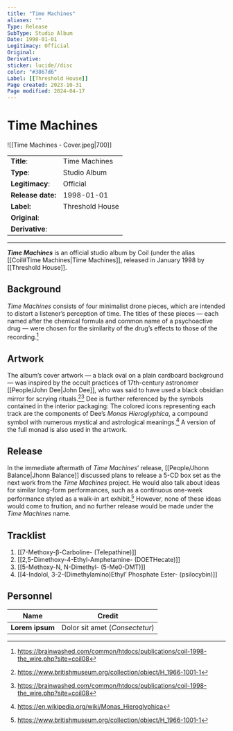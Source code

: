```yaml
---
title: "Time Machines"
aliases: ""
Type: Release  
SubType: Studio Album
Date: 1998-01-01
Legitimacy: Official
Original: 
Derivative: 
sticker: lucide//disc
color: "#3867d6"
Label: [[Threshold House]]
Page created: 2023-10-31
Page modified: 2024-04-17
---
```


# Time Machines

![[Time Machines - Cover.jpeg|700]]

|  |  |
| --- | --- |
| __Title__: | Time Machines |
| __Type__: | Studio Album |
| __Legitimacy__: | Official |
| __Release date:__ | 1998-01-01 |
| __Label:__ | Threshold House |
| __Original__: |  |
| __Derivative__: |  |

---

*__Time Machines__* is an official studio album by Coil (under the alias [[Coil#Time Machines|Time Machines]], released in January 1998 by [[Threshold House]].

## Background

*Time Machines* consists of four minimalist drone pieces, which are intended to distort a listener’s perception of time. The titles of these pieces — each named after the chemical formula and common name of a psychoactive drug — were chosen for the similarity of the drug’s effects to those of the recording.[^1]

## Artwork

The album’s cover artwork — a black oval on a plain cardboard background — was inspired by the occult practices of 17th-century astronomer [[People/John Dee|John Dee]], who was said to have used a black obsidian mirror for scrying rituals.[^2][^1] Dee is further referenced by the symbols contained in the interior packaging: The colored icons representing each track are the components of Dee’s *Monas Hieroglyphica*, a compound symbol with numerous mystical and astrological meanings.[^3] A version of the full monad is also used in the artwork.

## Release

In the immediate aftermath of *Time Machines*’ release, [[People/Jhonn Balance|Jhonn Balance]] discussed plans to release a 5-CD box set as the next work from the *Time Machines* project. He would also talk about ideas for similar long-form performances, such as a continuous one-week performance styled as a walk-in art exhibit.[^2] However, none of these ideas would come to fruition, and no further release would be made under the *Time Machines* name.

## Tracklist

1. [[7-Methoxy-β-Carboline- (Telepathine)]]
2. [[2,5-Dimethoxy-4-Ethyl-Amphetamine- (DOETHecate)]]
3. [[5-Methoxy-N, N-Dimethyl- (5-Me0-DMT)]]
4. [[4-Indolol, 3-2-(Dimethylamino)Ethyl’ Phosphate Ester- (psilocybin)]]

## Personnel

| __Name__ |__Credit__ |
| --- | --- |
|__Lorem ipsum__|Dolor sit amet (*Consectetur*)|

[^1]: <https://brainwashed.com/common/htdocs/publications/coil-1998-the_wire.php?site=coil08>
[^2]: <https://www.britishmuseum.org/collection/object/H_1966-1001-1>
[^3]: <https://en.wikipedia.org/wiki/Monas_Hieroglyphica>
